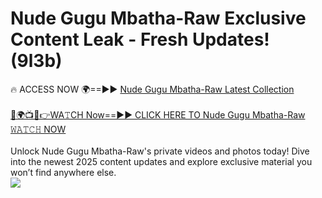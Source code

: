 # Nude Gugu Mbatha-Raw Exclusive Content Leak - Fresh Updates! (9l3b)

🔥 ACCESS NOW 🌍==►► <a href="https://tinyurl.com/2mz8nhtm" rel="nofollow">Nude Gugu Mbatha-Raw Latest Collection</a>
<br><br>
[🔴🌍📺📱👉WA𝚃CH Now==►► CLICK HERE TO Nude Gugu Mbatha-Raw 𝚆𝙰𝚃𝙲𝙷 NOW](https://tinyurl.com/2mz8nhtm)
<br><br>
Unlock Nude Gugu Mbatha-Raw's private videos and photos today! Dive into the newest 2025 content updates and explore exclusive material you won’t find anywhere else.
<br>
<a href="https://tinyurl.com/2mz8nhtm" rel="nofollow" data-target="animated-image.originalLink"><img src="https://camo.githubusercontent.com/8a4f000d20f83aca3bf7ec5f350d767afa0574a8a352519fd8cfa583a6f93a33/68747470733a2f2f692e696d6775722e636f6d2f644a486b345a712e676966" data-canonical-src="https://i.imgur.com/dJHk4Zq.gif" style="max-width: 100%; display: inline-block;" data-target="animated-image.originalImage"></a>
<br>
